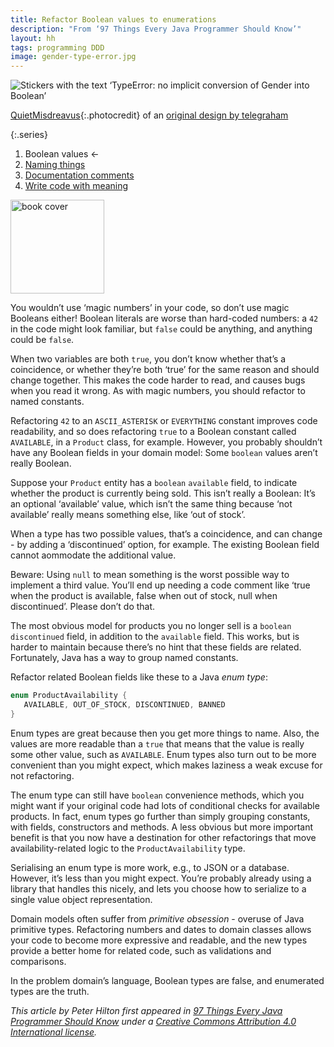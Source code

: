 ```yaml
---
title: Refactor Boolean values to enumerations
description: "From ‘97 Things Every Java Programmer Should Know’"
layout: hh
tags: programming DDD
image: gender-type-error.jpg
---
```


![Stickers with the text ‘TypeError: no implicit conversion of Gender into Boolean’](gender-type-error.jpg)

[QuietMisdreavus](https://twitter.com/QuietMisdreavus/status/1274053719856906240){:.photocredit}
of an [original design by telegraham](https://www.redbubble.com/shop/ap/47685989)

{:.series}
1. Boolean values ←
2. [Naming things](get-better-at-naming)
3. [Documentation comments](documentation-comments)
4. [Write code with meaning](code-with-meaning)

<a class="cover" style="width:auto" href="http://shop.oreilly.com/product/0636920048824.do" title="97 Things Every Java Programmer Should Know">
<img src="97-things-java.webp" alt="book cover" style="width:150px"></a>

You wouldn’t use ‘magic numbers’ in your code, so don’t use magic Booleans either! Boolean literals are worse than hard-coded numbers: a `42` in the code might look familiar, but `false` could be anything, and anything could be `false`.

When two variables are both `true`, you don’t know whether that’s a coincidence, or whether they’re both ‘true’ for the same reason and should change together. This makes the code harder to read, and causes bugs when you read it wrong. As with magic numbers, you should refactor to named constants.

Refactoring `42` to an `ASCII_ASTERISK` or `EVERYTHING` constant improves code readability, and so does refactoring `true` to a Boolean constant called `AVAILABLE`, in a `Product` class, for example. However, you probably shouldn’t have any Boolean fields in your domain model: Some `boolean` values aren’t really Boolean.

Suppose your `Product` entity has a `boolean` `available` field, to indicate whether the product is currently being sold. This isn’t really a Boolean: It’s an optional ‘available’ value, which isn’t the same thing because ‘not available’ really means something else, like ‘out of stock’.

When a type has two possible values, that’s a coincidence, and can change - by adding a ‘discontinued’ option, for example. The existing Boolean field cannot aommodate the additional value. 

Beware: Using `null` to mean something is the worst possible way to implement a third value. You’ll end up needing a code comment like ‘true when the product is available, false when out of stock, null when discontinued’. Please don’t do that.

The most obvious model for products you no longer sell is a `boolean` `discontinued` field, in addition to the `available` field. This works, but is harder to maintain because there’s no hint that these fields are related. Fortunately, Java has a way to group named constants.

Refactor related Boolean fields like these to a Java _enum type_:

```java
enum ProductAvailability {
   AVAILABLE, OUT_OF_STOCK, DISCONTINUED, BANNED
}
```

Enum types are great because then you get more things to name. Also, the values are more readable than a `true` that means that the value is really some other value, such as `AVAILABLE`. Enum types also turn out to be more convenient than you might expect, which makes laziness a weak excuse for not refactoring.

The enum type can still have `boolean` convenience methods, which you might want if your original code had lots of conditional checks for available products. In fact, enum types go further than simply grouping constants, with fields, constructors and methods. A less obvious but more important benefit is that you now have a destination for other refactorings that move availability-related logic to the `ProductAvailability` type.

Serialising an enum type is more work, e.g., to JSON or a database. However, it’s less than you might expect. You’re probably already using a library that handles this nicely, and lets you choose how to serialize to a single value object representation.

Domain models often suffer from _primitive obsession_ - overuse of  Java primitive types. Refactoring numbers and dates to domain classes allows your code to become more expressive and readable, and the new types provide a better home for related code, such as validations and comparisons.

In the problem domain’s language, Boolean types are false, and enumerated types are the truth.

_This article by Peter Hilton first appeared in 
[97 Things Every Java Programmer Should Know](http://shop.oreilly.com/product/0636920048824.do)
under a [Creative Commons Attribution 4.0 International license](https://creativecommons.org/licenses/by/4.0/)._

